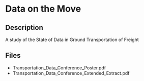 # Data on the Move

## Description
A study of the State of Data in Ground Transportation of Freight 

## Files
- Transportation_Data_Conference_Poster.pdf
- Transportation_Data_Conference_Extended_Extract.pdf
